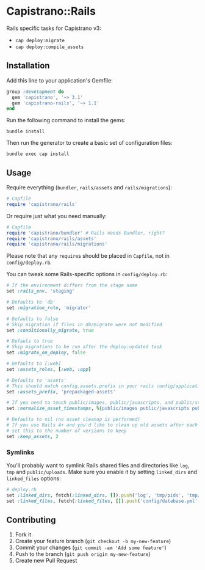 # Capistrano::Rails

Rails specific tasks for Capistrano v3:

  - `cap deploy:migrate`
  - `cap deploy:compile_assets`

## Installation

Add this line to your application's Gemfile:

```ruby
group :development do
  gem 'capistrano', '~> 3.1'
  gem 'capistrano-rails', '~> 1.1'
end
```

Run the following command to install the gems:

```
bundle install
```

Then run the generator to create a basic set of configuration files:

```
bundle exec cap install
```

## Usage

Require everything (`bundler`, `rails/assets` and `rails/migrations`):

```ruby
# Capfile
require 'capistrano/rails'
```

Or require just what you need manually:

```ruby
# Capfile
require 'capistrano/bundler' # Rails needs Bundler, right?
require 'capistrano/rails/assets'
require 'capistrano/rails/migrations'
```

Please note that any `require`s should be placed in `Capfile`, not in `config/deploy.rb`.

You can tweak some Rails-specific options in `config/deploy.rb`:

```ruby
# If the environment differs from the stage name
set :rails_env, 'staging'

# Defaults to 'db'
set :migration_role, 'migrator'

# Defaults to false
# Skip migration if files in db/migrate were not modified
set :conditionally_migrate, true

# Defauls to true
# Skip migrations to be run after the deploy:updated task
set :migrate_on_deploy, false

# Defaults to [:web]
set :assets_roles, [:web, :app]

# Defaults to 'assets'
# This should match config.assets.prefix in your rails config/application.rb
set :assets_prefix, 'prepackaged-assets'

# If you need to touch public/images, public/javascripts, and public/stylesheets on each deploy
set :normalize_asset_timestamps, %{public/images public/javascripts public/stylesheets}

# Defaults to nil (no asset cleanup is performed)
# If you use Rails 4+ and you'd like to clean up old assets after each deploy,
# set this to the number of versions to keep
set :keep_assets, 2
```

### Symlinks

You'll probably want to symlink Rails shared files and directories like `log`, `tmp` and `public/uploads`.
Make sure you enable it by setting `linked_dirs` and `linked_files` options:

```ruby
# deploy.rb
set :linked_dirs, fetch(:linked_dirs, []).push('log', 'tmp/pids', 'tmp/cache', 'tmp/sockets', 'vendor/bundle', 'public/system', 'public/uploads')
set :linked_files, fetch(:linked_files, []).push('config/database.yml', 'config/secrets.yml')
```

## Contributing

1. Fork it
2. Create your feature branch (`git checkout -b my-new-feature`)
3. Commit your changes (`git commit -am 'Add some feature'`)
4. Push to the branch (`git push origin my-new-feature`)
5. Create new Pull Request
